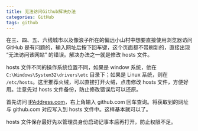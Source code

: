 ```yaml
---
title: 无法访问Github解决办法
categories: GitHub
tags: github
---
```


在三、四、五、六线城市以及像浪子所在的偏远小山村中想要直接使用浏览器访问 GitHub 是有问题的，输入网址后按下回车键，这个页面都不带刷新的，直接出现 “无法访问该网站” 的错误。解决办法之一就是修改 hosts 文件。

<!-- more -->

hosts 文件不同的操作系统位置不同，如果是 window 系统，他在 `C:\Windows\System32\drivers\etc` 目录下；如果是 Linux 系统，则在 `/etc/hosts`。这里推荐火绒，可以直接打开火绒，点击修改 hosts 文件，方便好用。注意先对 hosts 文件备份，防止修改错误后可以还原。

首先访问 [IPAddress.com](https://www.ipaddress.com/)，右上角输入 github.com 回车查询。将获取到的网址与 github.com 对应写入到 hosts 文件中。这样基本就可以了。

hosts 文件保存最好先以管理员身份启动记事本后再打开，防止权限不足。
